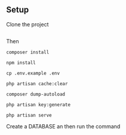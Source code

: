 ## Setup

Clone the project

```

```

Then
```
composer install 

npm install

cp .env.example .env 

php artisan cache:clear 

composer dump-autoload 

php artisan key:generate

php artisan serve
```

Create a DATABASE an then run the command 
```




